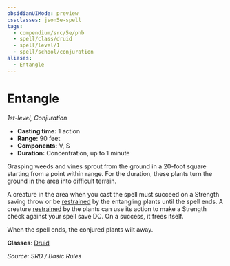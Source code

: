 ```yaml
---
obsidianUIMode: preview
cssclasses: json5e-spell
tags:
  - compendium/src/5e/phb
  - spell/class/druid
  - spell/level/1
  - spell/school/conjuration
aliases:
  - Entangle
---
```

# Entangle
*1st-level, Conjuration*  

- **Casting time:** 1 action
- **Range:** 90 feet
- **Components:** V, S
- **Duration:** Concentration, up to 1 minute

Grasping weeds and vines sprout from the ground in a 20-foot square starting from a point within range. For the duration, these plants turn the ground in the area into difficult terrain.

A creature in the area when you cast the spell must succeed on a Strength saving throw or be [restrained](rules/conditions.md#restrained) by the entangling plants until the spell ends. A creature [restrained](rules/conditions.md#restrained) by the plants can use its action to make a Strength check against your spell save DC. On a success, it frees itself.

When the spell ends, the conjured plants wilt away.

**Classes**: [Druid](DND%20Markdown/compendium/classes/Druid/druid.md)

*Source: SRD / Basic Rules*